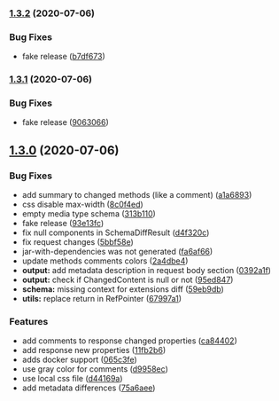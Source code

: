 ### [1.3.2](https://gitlab.int.gofura.com/fura/misc/openapi-diff/compare/1.3.1...1.3.2) (2020-07-06)


### Bug Fixes

* fake release ([b7df673](https://gitlab.int.gofura.com/fura/misc/openapi-diff/commit/b7df673f87941bb0736e27459abd292f3f4b7a40))

### [1.3.1](https://gitlab.int.gofura.com/fura/misc/openapi-diff/compare/1.3.0...1.3.1) (2020-07-06)


### Bug Fixes

* fake release ([9063066](https://gitlab.int.gofura.com/fura/misc/openapi-diff/commit/906306651b746f0636fd9bb8ae1ebfdd121f8779))

## [1.3.0](https://gitlab.int.gofura.com/fura/misc/openapi-diff/compare/1.2.0...1.3.0) (2020-07-06)


### Bug Fixes

* add summary to changed methods (like a comment) ([a1a6893](https://gitlab.int.gofura.com/fura/misc/openapi-diff/commit/a1a68930079631286d827866e51db9b6829cb057))
* css disable max-width ([8c0f4ed](https://gitlab.int.gofura.com/fura/misc/openapi-diff/commit/8c0f4edb04334e31686348da801b4ba4a401e303))
* empty media type schema ([313b110](https://gitlab.int.gofura.com/fura/misc/openapi-diff/commit/313b1100b80a46f6281911640a3ae1b270f2d07f))
* fake release ([93e13fc](https://gitlab.int.gofura.com/fura/misc/openapi-diff/commit/93e13fc864bd8e825bcd8e2b8ae9605f3667c99f))
* fix null components in SchemaDiffResult ([d4f320c](https://gitlab.int.gofura.com/fura/misc/openapi-diff/commit/d4f320c0a475c9d5e5204a10eb67986bdc7b0853))
* fix request changes ([5bbf58e](https://gitlab.int.gofura.com/fura/misc/openapi-diff/commit/5bbf58e18351eeb0bf95208457dccb52b7a034b1))
* jar-with-dependencies was not generated ([fa6af66](https://gitlab.int.gofura.com/fura/misc/openapi-diff/commit/fa6af6640d354cb7b05d71d20c898078cfea2085))
* update methods comments colors ([2a4dbe4](https://gitlab.int.gofura.com/fura/misc/openapi-diff/commit/2a4dbe4eeb328d0ace9d32c1c507e25337dcc022))
* **output:** add metadata description in request body section ([0392a1f](https://gitlab.int.gofura.com/fura/misc/openapi-diff/commit/0392a1f8d8c70f46ea11bf8bef835908cac54811))
* **output:** check if ChangedContent is null or not ([95ed847](https://gitlab.int.gofura.com/fura/misc/openapi-diff/commit/95ed8473036f7903ebdd60631dbb3b3eed440546))
* **schema:** missing context for extensions diff ([59eb9db](https://gitlab.int.gofura.com/fura/misc/openapi-diff/commit/59eb9dbacd0936cfefdefb9ed9cf4085ac38ebe4))
* **utils:** replace return in RefPointer ([67997a1](https://gitlab.int.gofura.com/fura/misc/openapi-diff/commit/67997a10647fbfcadc322e4cd8073ee6162c4f66))


### Features

* add comments to response changed properties ([ca84402](https://gitlab.int.gofura.com/fura/misc/openapi-diff/commit/ca84402e9403e4ad005fddb6fed28b16b3fe34c2))
* add response new properties ([11fb2b6](https://gitlab.int.gofura.com/fura/misc/openapi-diff/commit/11fb2b62ac2c81c75b6a76f205f2b25045159bd9))
* adds docker support ([065c3fe](https://gitlab.int.gofura.com/fura/misc/openapi-diff/commit/065c3fe78e8cc9999d51a0b70442a01079d10a38))
* use gray color for comments ([d9958ec](https://gitlab.int.gofura.com/fura/misc/openapi-diff/commit/d9958ec849a180474a142c17a39bf24dcb13efba))
* use local css file ([d44169a](https://gitlab.int.gofura.com/fura/misc/openapi-diff/commit/d44169a577deafac029785b62f9dec2f7d87aa5c))
* add metadata differences ([75a6aee](https://gitlab.int.gofura.com/fura/misc/openapi-diff/commit/75a6aee41b5d6796efa528892332b889f11e7eb5))
